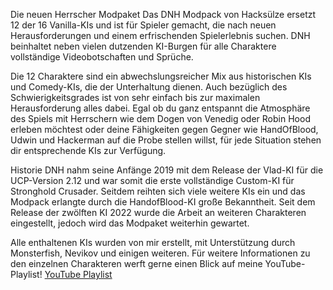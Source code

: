 Die neuen Herrscher Modpaket
Das DNH Modpack von Hacksülze ersetzt 12 der 16 Vanilla-KIs und ist für Spieler gemacht, die nach neuen Herausforderungen und einem erfrischenden Spielerlebnis suchen.
DNH beinhaltet neben vielen dutzenden KI-Burgen für alle Charaktere vollständige Videobotschaften und Sprüche.

Die 12 Charaktere sind ein abwechslungsreicher Mix aus historischen KIs und Comedy-KIs, die der Unterhaltung dienen.
Auch bezüglich des Schwierigkeitsgrades ist von sehr einfach bis zur maximalen Herausforderung alles dabei.
Egal ob du ganz entspannt die Atmosphäre des Spiels mit Herrschern wie dem Dogen von Venedig oder Robin Hood erleben möchtest oder deine Fähigkeiten gegen Gegner wie HandOfBlood, Udwin und Hackerman auf die Probe stellen willst, für jede Situation stehen dir entsprechende KIs zur Verfügung.

Historie
DNH nahm seine Anfänge 2019 mit dem Release der Vlad-KI für die UCP-Version 2.12 und war somit die erste vollständige Custom-KI für Stronghold Crusader.
Seitdem reihten sich viele weitere KIs ein und das Modpack erlangte durch die HandofBlood-KI große Bekanntheit.
Seit dem Release der zwölften KI 2022 wurde die Arbeit an weiteren Charakteren eingestellt, jedoch wird das Modpaket weiterhin gewartet.

Alle enthaltenen KIs wurden von mir erstellt, mit Unterstützung durch Monsterfish, Nevikov und einigen weiteren.
Für weitere Informationen zu den einzelnen Charakteren werft gerne einen Blick auf meine YouTube-Playlist! [YouTube Playlist](https://www.youtube.com/watch?v=05mSEZwmgZo&list=PLINOZtqxvjR7L55ukIJJDEMmq5qyhVCxL)
